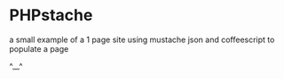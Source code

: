 PHPstache
=========

a small example of a 1 page site using mustache json and coffeescript to populate a page

^__^
